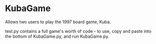 # KubaGame
Allows two users to play the 1997 board game, Kuba.

test.py contains a full game's worth of code - to use, copy and paste into the bottom of KubaGame.py, and run KubaGame.py.
